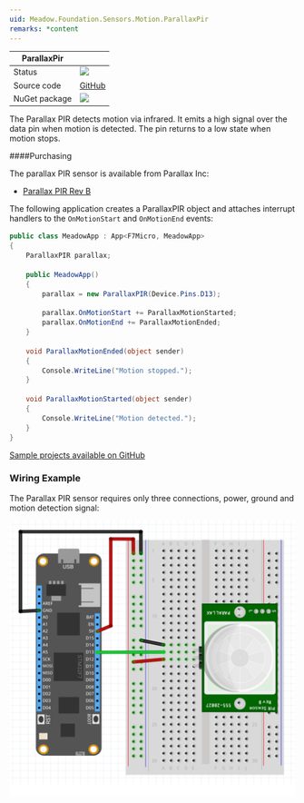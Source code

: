 ```yaml
---
uid: Meadow.Foundation.Sensors.Motion.ParallaxPir
remarks: *content
---
```


| ParallaxPir   |             |
|---------------|-------------|
| Status        | <img src="https://img.shields.io/badge/Working-brightgreen" style="width: auto; height: -webkit-fill-available;" /> |
| Source code   | [GitHub](https://github.com/WildernessLabs/Meadow.Foundation/tree/master/Source/Meadow.Foundation.Peripherals/Sensors.Motion.ParallaxPir) |
| NuGet package | <img src="https://img.shields.io/nuget/v/Meadow.Foundation.Sensors.Motion.ParallaxPir.svg?label=Meadow.Foundation.Sensors.Motion.ParallaxPir" style="width: auto; height: -webkit-fill-available;" /> ||

The Parallax PIR detects motion via infrared. It emits a high signal over the data pin when motion is detected. The pin returns to a low state when motion stops.

####Purchasing

The parallax PIR sensor is available from Parallax Inc:

* [Parallax PIR Rev B](https://www.parallax.com/product/555-28027)

The following application creates a ParallaxPIR object and attaches interrupt handlers to the `OnMotionStart` and `OnMotionEnd` events:

```csharp
public class MeadowApp : App<F7Micro, MeadowApp>
{
    ParallaxPIR parallax;

    public MeadowApp()
    {
        parallax = new ParallaxPIR(Device.Pins.D13);

        parallax.OnMotionStart += ParallaxMotionStarted;
        parallax.OnMotionEnd += ParallaxMotionEnded;
    }

    void ParallaxMotionEnded(object sender)
    {
        Console.WriteLine("Motion stopped.");
    }

    void ParallaxMotionStarted(object sender)
    {
        Console.WriteLine("Motion detected.");
    }
}
```

[Sample projects available on GitHub](https://github.com/WildernessLabs/Meadow.Foundation/tree/master/Source/Meadow.Foundation.Peripherals/Sensors.Motion.ParallaxPir/Samples/) 

### Wiring Example

The Parallax PIR sensor requires only three connections, power, ground and motion detection signal:

![](../../API_Assets/Meadow.Foundation.Sensors.Motion.ParallaxPir/ParallaxPIR.svg)